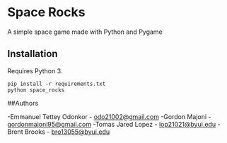 # Space Rocks

A simple space game made with Python and Pygame

## Installation

Requires Python 3.

```
pip install -r requirements.txt
python space_rocks
```

##Authors

-Emmanuel Tettey Odonkor - odo21002@gmail.com
-Gordon Majoni - gordonmajoni95@gmail.com
-Tomas Jared Lopez - lop21021@byui.edu
-Brent Brooks - bro13055@byui.edu
